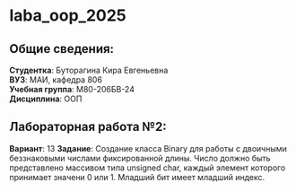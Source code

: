 # laba_oop_2025
## Общие сведения:
**Студентка**: Буторагина Кира Евгеньевна  
**ВУЗ**: МАИ, кафедра 806  
**Учебная группа**: М80-206БВ-24  
**Дисциплина**: ООП  
## Лабораторная работа №2:  
**Вариант**: 13
**Задание**: Создание класса Binary для работы с двоичными беззнаковыми числами фиксированной длины. Число должно быть представлено массивом типа unsigned char, каждый элемент которого принимает значени 0 или 1. Младший бит имеет младший индекс.
